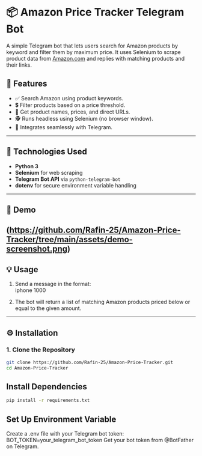 # 📦 Amazon Price Tracker Telegram Bot

A simple Telegram bot that lets users search for Amazon products by keyword and filter them by maximum price. It uses Selenium to scrape product data from [Amazon.com](https://amazon.com) and replies with matching products and their links.

## 🚀 Features

- ✅ Search Amazon using product keywords.
- 💲 Filter products based on a price threshold.
- 📩 Get product names, prices, and direct URLs.
- 🕵️ Runs headless using Selenium (no browser window).
- 📱 Integrates seamlessly with Telegram.

---

## 🔧 Technologies Used

- **Python 3**
- **Selenium** for web scraping
- **Telegram Bot API** via `python-telegram-bot`
- **dotenv** for secure environment variable handling

---

## 📸 Demo

(https://github.com/Rafin-25/Amazon-Price-Tracker/tree/main/assets/demo-screenshot.png) 
---

## 💡 Usage

1. Send a message in the format:  
iphone 1000


2. The bot will return a list of matching Amazon products priced below or equal to the given amount.

---

## ⚙️ Installation

### 1. Clone the Repository

```bash
git clone https://github.com/Rafin-25/Amazon-Price-Tracker.git
cd Amazon-Price-Tracker
```
## Install Dependencies
```bash
pip install -r requirements.txt
```

## Set Up Environment Variable
Create a .env file with your Telegram bot token:
BOT_TOKEN=your_telegram_bot_token
Get your bot token from @BotFather on Telegram.



